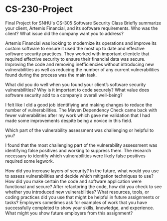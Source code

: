 # CS-230-Project
Final Project for SNHU's CS-305 Software Security Class
Briefly summarize your client, Artemis Financial, and its software requirements. Who was the client? What issue did the company want you to address?

  Artemis Financial was looking to modernize its operations and improve its custom software to ensure it used the most up to date and effective software security practices. They worked with important clientele that required effective security to ensure their financial data was secure. Improving the code and removing inefficiencies without introducing new vulnerabilities as well as reducing the number of any current vulnerabilities found during the process was the main task.
  
What did you do well when you found your client’s software security vulnerabilities? Why is it important to code securely? What value does software security add to a company’s overall well-being?

  I felt like I did a good job identifiying and making changes to reduce the number of vulnerabilities. The Maven Dependency Check came back with fewer vulnerabilities after my work which gave me validation that I had made some improvements despite being a novice in this field. 
  
Which part of the vulnerability assessment was challenging or helpful to you?

  I found that the most challenging part of the vulnerability assessment was identifying false positives and working to suppress them. The research necessary to identify which vulnerabilities were likely false positives required some legwork.
  
How did you increase layers of security? In the future, what would you use to assess vulnerabilities and decide which mitigation techniques to use?
How did you make certain the code and software application were functional and secure? After refactoring the code, how did you check to see whether you introduced new vulnerabilities?
What resources, tools, or coding practices did you use that might be helpful in future assignments or tasks?
Employers sometimes ask for examples of work that you have successfully completed to show your skills, knowledge, and experience. What might you show future employers from this assignment?
